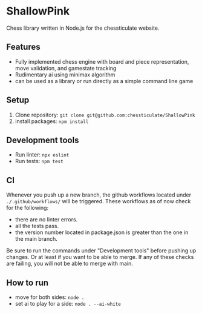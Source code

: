 # ShallowPink
Chess library written in Node.js for the chessticulate website.

## Features
- Fully implemented chess engine with board and piece representation, move validation, and gamestate tracking
- Rudimentary ai using minimax algorithm
- can be used as a library or run directly as a simple command line game 

## Setup
1. Clone repository: `git clone git@github.com:chessticulate/ShallowPink`
2. install packages: `npm install`

## Development tools
- Run linter: `npx eslint`
- Run tests: `npm test`

## CI
Whenever you push up a new branch, the github workflows located under `./.github/workflows/` will be triggered. These workflows as of now check for the following:
- there are no linter errors.
- all the tests pass.
- the version number located in package.json is greater than the one in the main branch.

Be sure to run the commands under "Development tools" before pushing up changes. Or at least if you want to be able to merge. If any of these checks are failing, you will not be able to merge with main.

## How to run
- move for both sides: `node .`
- set ai to play for a side: `node . --ai-white`

